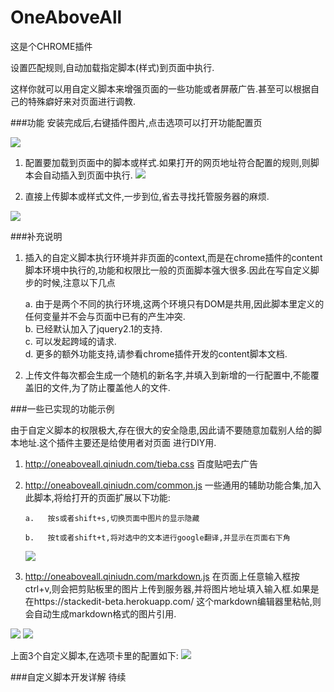 OneAboveAll
===========
  
这是个CHROME插件


设置匹配规则,自动加载指定脚本(样式)到页面中执行.

这样你就可以用自定义脚本来增强页面的一些功能或者屏蔽广告.甚至可以根据自己的特殊癖好来对页面进行调教.




###功能
安装完成后,右键插件图片,点击选项可以打开功能配置页  

![](http://oneaboveall.qiniudn.com/kjeqehahsbf6486drmelxcd079.png)

1. 配置要加载到页面中的脚本或样式.如果打开的网页地址符合配置的规则,则脚本会自动插入到页面中执行.
![](http://oneaboveall.qiniudn.com/eg65jqjc41iz4ys0jybil6tdfg.png)


2. 直接上传脚本或样式文件,一步到位,省去寻找托管服务器的麻烦.

![](http://oneaboveall.qiniudn.com/q8jx5z657ykch0fcku9e4lg88s.png)



###补充说明
1. 插入的自定义脚本执行环境并非页面的context,而是在chrome插件的content脚本环境中执行的,功能和权限比一般的页面脚本强大很多.因此在写自定义脚步的时候,注意以下几点
    
     a. 由于是两个不同的执行环境,这两个环境只有DOM是共用,因此脚本里定义的任何变量并不会与页面中已有的产生冲突.     
     b. 已经默认加入了jquery2.1的支持.  
     c. 可以发起跨域的请求.  
     d. 更多的额外功能支持,请参看chrome插件开发的content脚本文档.  

2. 上传文件每次都会生成一个随机的新名字,并填入到新增的一行配置中,不能覆盖旧的文件,为了防止覆盖他人的文件.

###一些已实现的功能示例

由于自定义脚本的权限极大,存在很大的安全隐患,因此请不要随意加载别人给的脚本地址.这个插件主要还是给使用者对页面
进行DIY用.


1. http://oneaboveall.qiniudn.com/tieba.css 百度贴吧去广告  
2. http://oneaboveall.qiniudn.com/common.js 一些通用的辅助功能合集,加入此脚本,将给打开的页面扩展以下功能:
       
       a.   按s或者shift+s,切换页面中图片的显示隐藏  

       b.   按t或者shift+t,将对选中的文本进行google翻译,并显示在页面右下角

	![](http://oneaboveall.qiniudn.com/qbbdtr2niof7pk8s9x17vwy7gb.png)

3. http://oneaboveall.qiniudn.com/markdown.js 在页面上任意输入框按ctrl+v,则会把剪贴板里的图片上传到服务器,并将图片地址填入输入框.如果是在https://stackedit-beta.herokuapp.com/ 这个markdown编辑器里粘帖,则会自动生成markdown格式的图片引用.
   
![](http://oneaboveall.qiniudn.com/p67krqaxg5ijm9cr4rbxbbxwas.png)
![](http://oneaboveall.qiniudn.com/09rd9hqkbt3ayj69jfhphpu95d.png)

上面3个自定义脚本,在选项卡里的配置如下:
![](http://oneaboveall.qiniudn.com/m1u9y60kg5w2kp54qotmk8mh1t.png)

###自定义脚本开发详解
待续
